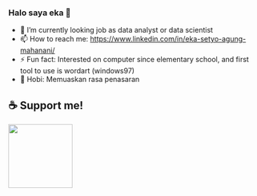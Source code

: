 ### Halo saya eka 👋

- 🔭 I’m currently looking job as data analyst or data scientist
- 📫 How to reach me: https://www.linkedin.com/in/eka-setyo-agung-mahanani/
- ⚡ Fun fact: Interested on computer since elementary school, and first tool to use is wordart (windows97)
- 🌟 Hobi: Memuaskan rasa penasaran
  
## ☕ Support me!
[<img src="https://button.ibnux.net/trakteer/ibnux.png" width="128">](https://trakteer.id/eka-agung-090)

